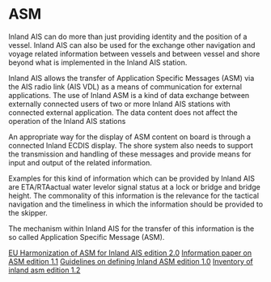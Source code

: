 # ASM

Inland AIS can do more than just providing identity and the position of a vessel. Inland AIS can also be used for the exchange other navigation and voyage related information between vessels and between vessel and shore beyond what is implemented in the Inland AIS station.

Inland AIS allows the transfer of Application Specific Messages (ASM) via the AIS radio link (AIS VDL) as a means of communication for external applications. The use of Inland ASM is a kind of data exchange between externally connected users of two or more Inland AIS stations with connected external application. The data content does not affect the operation of the Inland AIS stations

An appropriate way for the display of ASM content on board is through a connected Inland ECDIS display. The shore system also needs to support the transmission and handling of these messages and provide means for input and output of the related information.

Examples for this kind of information which can be provided by Inland AIS are ETA/RTAactual water levelor signal status at a lock or bridge and bridge height. The commonality of this information is the relevance for the tactical navigation and the timeliness in which the information should be provided to the skipper.

The mechanism within Inland AIS for the transfer of this information is the so called Application Specific Message (ASM).

[EU Harmonization of ASM for Inland AIS edition 2.0](http://www.ris.eu/docs/File/618/EU_Harmonization_of_ASM_for_Inland_AIS_edition_2_0.pdf)
[Information paper on ASM edition 1.1](http://www.ris.eu/docs/File/618/information_paper_on_ASM_edition_1_1.pdf)
[Guidelines on defining Inland ASM edition 1.0](http://www.ris.eu/docs/File/618/guidelines_on_defining_Inland_ASM_edition_1_0.pdf)
[Inventory of inland asm edition 1.2](http://www.ris.eu/docs/File/618/inventory_of_inland_asm_edition_1_2.pdf)